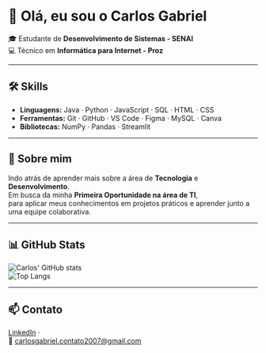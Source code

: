 # 👋 Olá, eu sou o Carlos Gabriel

🎓 Estudante de **Desenvolvimento de Sistemas - SENAI**  
💻 Técnico em **Informática para Internet - Proz**  

---

## 🛠️ Skills
- **Linguagens:** Java · Python · JavaScript · SQL · HTML · CSS  
- **Ferramentas:** Git · GitHub · VS Code · Figma · MySQL · Canva
- **Bibliotecas:** NumPy · Pandas · Streamlit

---

## 🌱 Sobre mim
Indo atrás de aprender mais sobre a área de **Tecnologia** e **Desenvolvimento**.  
Em busca da minha **Primeira Oportunidade na área de TI**,  
para aplicar meus conhecimentos em projetos práticos e aprender junto a uma equipe colaborativa.  

---

## 📊 GitHub Stats
![Carlos' GitHub stats](https://github-readme-stats.vercel.app/api?username=seu-usuario&show_icons=true&theme=radical)  
![Top Langs](https://github-readme-stats.vercel.app/api/top-langs/?username=seu-usuario&layout=compact&theme=radical)

---

## 📫 Contato
[LinkedIn](https://www.linkedin.com/in/carlos-gabriel-gomes-luz-0318862a0) ·  
📧 carlosgabriel.contato2007@gmail.com
